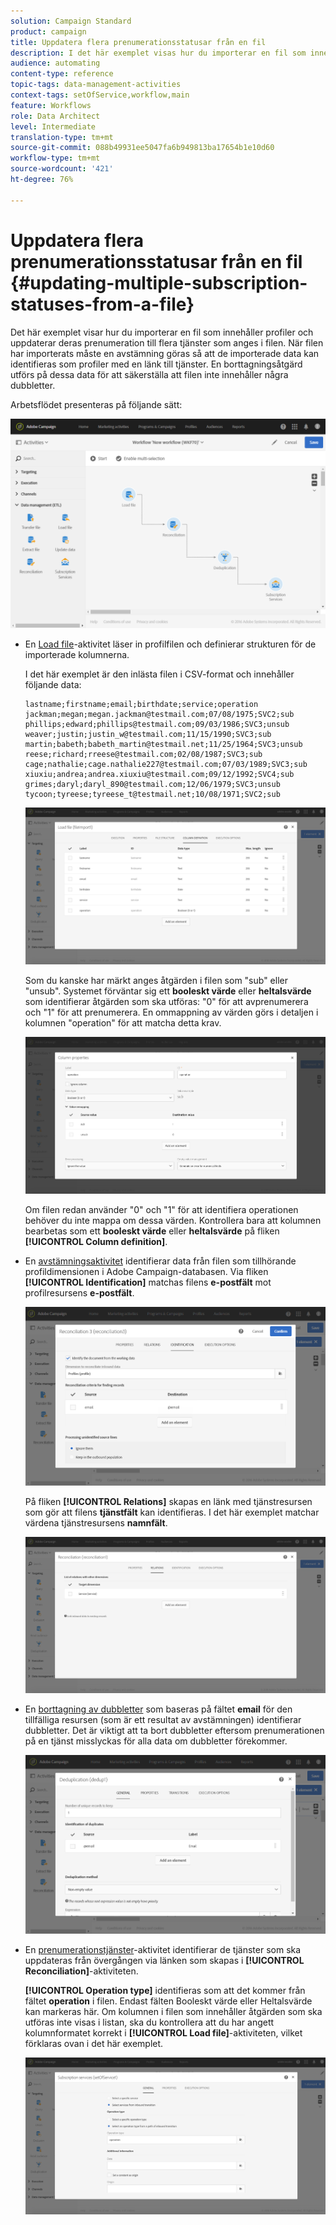 ```yaml
---
solution: Campaign Standard
product: campaign
title: Uppdatera flera prenumerationsstatusar från en fil
description: I det här exemplet visas hur du importerar en fil som innehåller profiler och uppdaterar deras prenumeration till flera tjänster som anges i filen.
audience: automating
content-type: reference
topic-tags: data-management-activities
context-tags: setOfService,workflow,main
feature: Workflows
role: Data Architect
level: Intermediate
translation-type: tm+mt
source-git-commit: 088b49931ee5047fa6b949813ba17654b1e10d60
workflow-type: tm+mt
source-wordcount: '421'
ht-degree: 76%

---
```



# Uppdatera flera prenumerationsstatusar från en fil {#updating-multiple-subscription-statuses-from-a-file}

Det här exemplet visar hur du importerar en fil som innehåller profiler och uppdaterar deras prenumeration till flera tjänster som anges i filen. När filen har importerats måste en avstämning göras så att de importerade data kan identifieras som profiler med en länk till tjänster. En borttagningsåtgärd utförs på dessa data för att säkerställa att filen inte innehåller några dubbletter.

Arbetsflödet presenteras på följande sätt:

![](assets/subscription_activity_example1.png)

* En [Load file](../../automating/using/load-file.md)-aktivitet läser in profilfilen och definierar strukturen för de importerade kolumnerna.

   I det här exemplet är den inlästa filen i CSV-format och innehåller följande data:

   ```
   lastname;firstname;email;birthdate;service;operation
   jackman;megan;megan.jackman@testmail.com;07/08/1975;SVC2;sub
   phillips;edward;phillips@testmail.com;09/03/1986;SVC3;unsub
   weaver;justin;justin_w@testmail.com;11/15/1990;SVC3;sub
   martin;babeth;babeth_martin@testmail.net;11/25/1964;SVC3;unsub
   reese;richard;rreese@testmail.com;02/08/1987;SVC3;sub
   cage;nathalie;cage.nathalie227@testmail.com;07/03/1989;SVC3;sub
   xiuxiu;andrea;andrea.xiuxiu@testmail.com;09/12/1992;SVC4;sub
   grimes;daryl;daryl_890@testmail.com;12/06/1979;SVC3;unsub
   tycoon;tyreese;tyreese_t@testmail.net;10/08/1971;SVC2;sub
   ```

   ![](assets/subscription_example_load_file.png)

   Som du kanske har märkt anges åtgärden i filen som &quot;sub&quot; eller &quot;unsub&quot;. Systemet förväntar sig ett **booleskt värde** eller **heltalsvärde** som identifierar åtgärden som ska utföras: &quot;0&quot; för att avprenumerera och &quot;1&quot; för att prenumerera. En ommappning av värden görs i detaljen i kolumnen &quot;operation&quot; för att matcha detta krav.

   ![](assets/subscription_example_remapping.png)

   Om filen redan använder &quot;0&quot; och &quot;1&quot; för att identifiera operationen behöver du inte mappa om dessa värden. Kontrollera bara att kolumnen bearbetas som ett **booleskt värde** eller **heltalsvärde** på fliken **[!UICONTROL Column definition]**.

* En [avstämningsaktivitet](../../automating/using/reconciliation.md) identifierar data från filen som tillhörande profildimensionen i Adobe Campaign-databasen. Via fliken **[!UICONTROL Identification]** matchas filens **e-postfält** mot profilresursens **e-postfält**.

   ![](assets/subscription_activity_example3.png)

   På fliken **[!UICONTROL Relations]** skapas en länk med tjänstresursen som gör att filens **tjänstfält** kan identifieras. I det här exemplet matchar värdena tjänstresursens **namnfält**.

   ![](assets/subscription_example_service_relation.png)

* En [borttagning av dubbletter](../../automating/using/deduplication.md) som baseras på fältet **email** för den tillfälliga resursen (som är ett resultat av avstämningen) identifierar dubbletter. Det är viktigt att ta bort dubbletter eftersom prenumerationen på en tjänst misslyckas för alla data om dubbletter förekommer.

   ![](assets/subscription_activity_example5.png)

* En [prenumerationstjänster](../../automating/using/subscription-services.md)-aktivitet identifierar de tjänster som ska uppdateras från övergången via länken som skapas i **[!UICONTROL Reconciliation]**-aktiviteten.

   **[!UICONTROL Operation type]** identifieras som att det kommer från fältet **operation** i filen. Endast fälten Booleskt värde eller Heltalsvärde kan markeras här. Om kolumnen i filen som innehåller åtgärden som ska utföras inte visas i listan, ska du kontrollera att du har angett kolumnformatet korrekt i **[!UICONTROL Load file]**-aktiviteten, vilket förklaras ovan i det här exemplet.

   ![](assets/subscription_activity_example_from_file.png)
